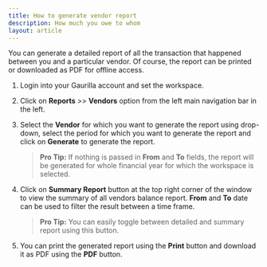 ```yaml
---
title: How to generate vendor report
description: How much you owe to whom
layout: article
---
```

You can generate a detailed report of all the transaction that happened between you and a particular vendor. Of course, the report can be printed or downloaded as PDF for offline access.

1. Login into your Gaurilla account and set the workspace.

2. Click on **Reports** >> **Vendors** option from the left main navigation bar in the left.

3. Select the **Vendor** for which you want to generate the report using drop-down, select the period for which you want to generate the report and click on **Generate** to generate the report.

	> **Pro Tip:** If nothing is passed in **From** and **To** fields, the report will be generated for whole financial year for which the workspace is selected.

4. Click on **Summary Report** button at the top right corner of the window to view the summary of all vendors balance report. **From** and **To** date can be used to filter the result between a time frame.

	> **Pro Tip:** You can easily toggle between detailed and summary report using this button.

5. You can print the generated report using the **Print** button and download it as PDF using the **PDF** button.